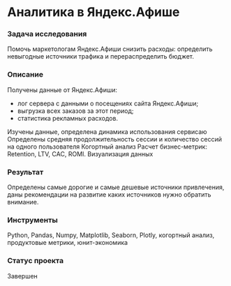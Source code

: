 # Аналитика в Яндекс.Афише

### Задача исследования
Помочь маркетологам Яндекс.Афиши снизить расходы: определить невыгодные источники трафика и перераспределить бюджет.  

### Описание
Получены данные от Яндекс.Афиши:
 - лог сервера с данными о посещениях сайта Яндекс.Афиши;
 - выгрузка всех заказов за этот период;
 - статистика рекламных расходов.
 
Изучены данные, определена динамика использования сервисаю
Определены средняя продолжительность сессии и количество сессий на одного пользователя
Когортный анализ
Расчет бизнес-метрик: Retention, LTV, CAC, ROMI.
Визуализация данных 

 
### Результат
Определены самые дорогие и самые дешевые источники привлечения, даны рекомендации на развитие каких источников нужно обратить внимание.
 

### Инструменты
Python, Pandas, Numpy, Matplotlib, Seaborn, Plotly, когортный анализ, продуктовые метрики, юнит-экономика

### Статус проекта

Завершен
